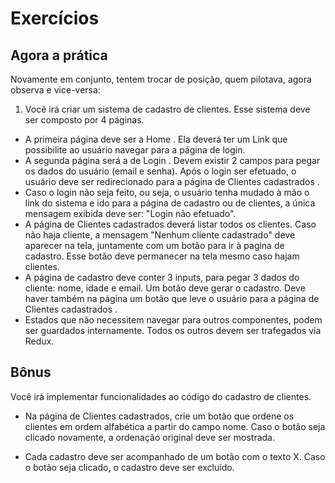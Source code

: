 # Exercícios

## Agora a prática

Novamente em conjunto, tentem trocar de posição, quem pilotava, agora observa e vice-versa:

1. Você irá criar um sistema de cadastro de clientes. Esse sistema deve ser composto por 4 páginas.
* A primeira página deve ser a Home . Ela deverá ter um Link que possibilite ao usuário navegar para a página de login.
* A segunda página será a de Login . Devem existir 2 campos para pegar os dados do usuário (email e senha). Após o login ser efetuado, o usuário deve ser redirecionado para a página de Clientes cadastrados .
* Caso o login não seja feito, ou seja, o usuário tenha mudado à mão o link do sistema e ido para a página de cadastro ou de clientes, a única mensagem exibida deve ser: "Login não efetuado".
* A página de Clientes cadastrados deverá listar todos os clientes. Caso não haja cliente, a mensagem "Nenhum cliente cadastrado" deve aparecer na tela, juntamente com um botão para ir à pagina de cadastro. Esse botão deve permanecer na tela mesmo caso hajam clientes.
* A página de cadastro deve conter 3 inputs, para pegar 3 dados do cliente: nome, idade e email. Um botão deve gerar o cadastro. Deve haver também na página um botão que leve o usuário para a página de Clientes cadastrados .
* Estados que não necessitem navegar para outros componentes, podem ser guardados internamente. Todos os outros devem ser trafegados via Redux.

## Bônus

Você irá implementar funcionalidades ao código do cadastro de clientes.

* Na página de Clientes cadastrados, crie um botão que ordene os clientes em ordem alfabética a partir do campo nome. Caso o botão seja clicado novamente, a ordenação original deve ser mostrada.

* Cada cadastro deve ser acompanhado de um botão com o texto X. Caso o botão seja clicado, o cadastro deve ser excluído.